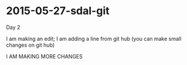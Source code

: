 # 2015-05-27-sdal-git

Day 2

I am making an edit; I am adding a line from git hub (you can make small changes on git hub)

I AM MAKING MORE CHANGES 
